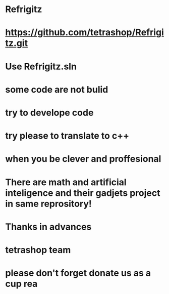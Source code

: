 # Refrigitz
# https://github.com/tetrashop/Refrigitz.git
# Use Refrigitz.sln
# some code are not bulid
# try to develope code
# try please to translate to c++
# when you be clever and proffesional
# There are math and artificial inteligence and their gadjets project in same reprository! 
# Thanks in advances 
# tetrashop team
# please don't forget donate us as a cup rea

